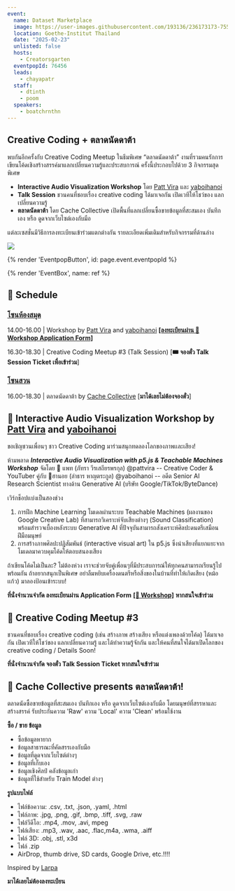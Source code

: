 ```yaml
---
event:
  name: Dataset Marketplace
  image: https://user-images.githubusercontent.com/193136/236173173-755b513b-6398-46a7-9fcb-ced21153c094.png
  location: Goethe-Institut Thailand
  date: "2025-02-23"
  unlisted: false
  hosts:
    - Creatorsgarten
  eventpopId: 76456
  leads:
    - chayapatr
  staff:
    - dtinth
    - poom
  speakers:
    - boatchrnthn
---
```




## Creative Coding + ตลาดนัดดาต้า

พบกันอีกครั้งกับ Creative Coding Meetup ในธีมพิเศษ “ตลาดนัดดาต้า” งานที่รวมคนรักการเขียนโค้ดเชิงสร้างสรรค์มาแลกเปลี่ยนความรู้และประสบการณ์ ครั้งนี้ประกอบไปด้วย 3 กิจกรรมสุดพิเศษ

- **Interactive Audio Visualization Workshop** โดย [Patt Vira](https://www.youtube.com/@pattvira) และ [yaboihanoi](https://yaboihanoi.com/)
- **Talk Session** ชวนคนที่ชอบเรื่อง creative coding ได้มาเจอกัน เปิดเวทีให้โชว์ของ แลกเปลี่ยนความรู้
- **ตลาดนัดดาต้า** โดย Cache Collective เปิดพื้นที่แลกเปลี่ยนซื้อขายข้อมูลที่สะสมเอง บันทึกเอง หรือ ดูดจากเว็บไซต์เองกับมือ

แต่ละเซสชั่นมีวิธีการลงทะเบียนเข้าร่วมแตกต่างกัน รายละเอียดเพิ่มเติมสำหรับกิจกรรมที่ด้านล่าง

![](https://usercontent.creatorsgarten.org/c/v1738657951/644c35a6802c02345887f156/data_market_banner_a7wgue.webp)

{% render 'EventpopButton', id: page.event.eventpopId %}

{% render 'EventBox', name: ref %}

## 📆 Schedule

### <u>โซนห้องสมุด</u>

14.00-16.00 | Workshop by [Patt Vira](https://www.youtube.com/@pattvira) and [yaboihanoi](https://yaboihanoi.com/) [**[ลงทะเบียนผ่าน 🎨 Workshop Application Form]**](https://www.eventpop.me/events/76456-data/application_forms/6002/applicants/new)

16.30-18.30 | Creative Coding Meetup #3 (Talk Session) [**🎟️ จองตั๋ว Talk Session Ticket เพื่อเข้าร่วม**]

### <u>โซนสวน</u>

16.00-18.30 | ตลาดนัดดาต้า by [Cache Collective](https://thisiscache.com/info) [**มาได้เลยไม่ต้องจองตั๋ว**]

## 🎵 Interactive Audio Visualization Workshop by [Patt Vira](https://www.youtube.com/@pattvira) and [yaboihanoi](https://yaboihanoi.com/)

ขอเชิญชวนเพื่อนๆ ชาว Creative Coding มาร่วมสนุกทดลองโลกของภาพเเละเสียง!

ห้ามพลาด ***Interactive Audio Visualization with p5.js & Teachable Machines Workshop*** จัดโดย 🎨 แพท (ภัทรา วีรเสถียรพรกุล) @pattvira -- Creative Coder & YouTuber คู่กับ 🤖ฮานอย (ลำธาร หาญตระกูล) @yaboihanoi -- อดีต Senior AI Research Scientist ทางด้าน Generative AI (บริษัท Google/TikTok/ByteDance) 

เวิร์กช็อปเเบ่งเป็นสองช่วง

1. การฝึก Machine Learning โมเดลผ่านระบบ Teachable Machines (ผลงานของ Google Creative Lab) ที่สามารถวิเคราะห์จับเสียงต่างๆ (Sound Classification) พร้อมสำรวจเบื้องหลังระบบ Generative AI ที่ปัจจุบันสามารถสังเคราะห์ศิลปะดนตรีเสมือนฝีมือมนุษย์
2. การสร้างภาพศิลปะปฏิสัมพันธ์ (interactive visual art) ใน p5.js ซึ่งนำเสียงที่แยกแยะจากโมเดลมาควบคุมโค้ดให้ตอบสนองเสียง

ถ้าเขียนโค้ดไม่เป็นละ? ไม่ต้องห่วง เราจะช่วยจับคู่เพื่อนๆที่มีประสบการณ์ให้ทุกคนสามารถเรียนรู้ไปพร้อมกัน ถ้าอยากสนุกเป็นพิเศษ อย่าลืมหยิบเครื่องดนตรีหรือสิ่งของในบ้านที่ทำให้เกิดเสียง (หม้อ เเก้ว) มาลองป้อนเข้าระบบ!

**ที่นั่งจำนวนจำกัด ลงทะเบียนผ่าน Application Form** [**[🎨 Workshop]**](https://www.eventpop.me/events/76456-data/application_forms/6002/applicants/new) **หากสนใจเข้าร่วม**

## 🎤 Creative Coding Meetup #3

ชวนคนที่ชอบเรื่อง creative coding (เช่น สร้างภาพ สร้างเสียง หรือแต่งเพลงด้วยโค้ด) ได้มาเจอกัน เปิดเวทีให้โชว์ของ แลกเปลี่ยนความรู้ และได้ทำความรู้จักกัน และให้คนที่สนใจได้มาเปิดโลกของ creative coding / Details Soon!

**ที่นั่งจำนวนจำกัด จองตั๋ว Talk Session Ticket หากสนใจเข้าร่วม**

## 💽 Cache Collective presents ตลาดนัดดาต้า!

ตลาดนัดซื้อขายข้อมูลที่สะสมเอง บันทึกเอง หรือ ดูดจากเว็บไซต์เองกับมือ โดยมนุษย์ที่สรรหาและสร้างสรรค์ รับประกันความ 'Raw' ความ 'Local' ความ 'Clean' พร้อมใช้งาน

**ซื้อ / ขาย ข้อมูล**

- ซื้อข้อมูลหายาก
- ข้อมูลสาธารณะที่คัดสรรเองกับมือ
- ข้อมูลที่ดูดจากเว็บไซต์ต่างๆ
- ข้อมูลที่เก็บเอง
- ข้อมูลเชิงศิลป์ คลังข้อมูลเก่า
- ข้อมูลที่ใช้สำหรับ Train Model ต่างๆ

**รูปแบบไฟล์**

- ไฟล์ข้อความ: .csv, .txt, .json, .yaml, .html
- ไฟล์ภาพ: .jpg, .png, .gif, .bmp, .tiff, .svg, .raw
- ไฟล์วีดีโอ: .mp4, .mov, .avi, mpeg
- ไฟล์เสียง: .mp3, .wav, .aac, .flac,m4a, .wma, .aiff
- ไฟล์ 3D: .obj, .stl, x3d
- ไฟล์ .zip
- AirDrop, thumb drive, SD cards, Google Drive, etc.!!!!

Inspired by [Larpa](https://www.instagram.com/p/DCiXeX-tYPx/?img_index=1)

**มาได้เลยไม่ต้องลงทะเบียน**